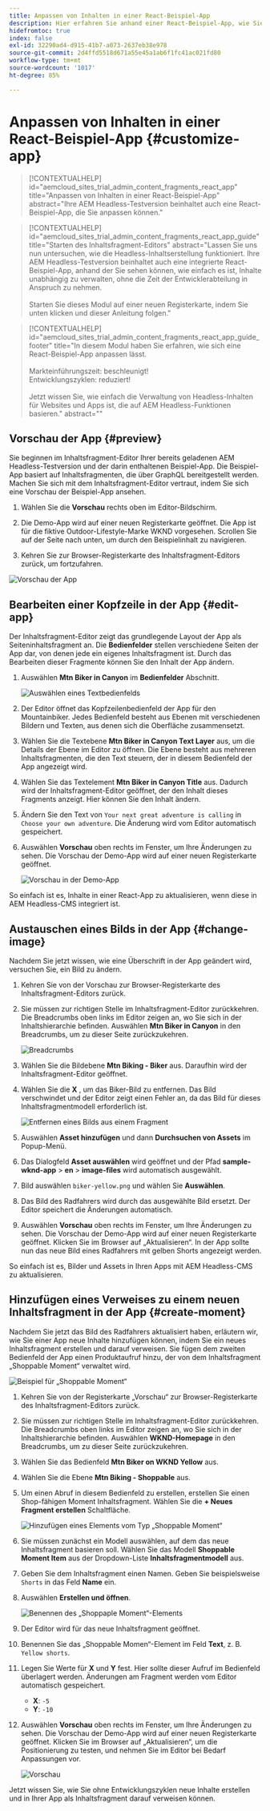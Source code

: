 ```yaml
---
title: Anpassen von Inhalten in einer React-Beispiel-App
description: Hier erfahren Sie anhand einer React-Beispiel-App, wie Sie Inhalte mithilfe des Headless-Funktionssatzes in AEM as a Cloud Service anpassen können.
hidefromtoc: true
index: false
exl-id: 32290ad4-d915-41b7-a073-2637eb38e978
source-git-commit: 2d4ffd5518d671a55e45a1ab6f1fc41ac021fd80
workflow-type: tm+mt
source-wordcount: '1017'
ht-degree: 85%

---
```



# Anpassen von Inhalten in einer React-Beispiel-App {#customize-app}

>[!CONTEXTUALHELP]
>id="aemcloud_sites_trial_admin_content_fragments_react_app"
>title="Anpassen von Inhalten in einer React-Beispiel-App"
>abstract="Ihre AEM Headless-Testversion beinhaltet auch eine React-Beispiel-App, die Sie anpassen können."

>[!CONTEXTUALHELP]
>id="aemcloud_sites_trial_admin_content_fragments_react_app_guide"
>title="Starten des Inhaltsfragment-Editors"
>abstract="Lassen Sie uns nun untersuchen, wie die Headless-Inhaltserstellung funktioniert. Ihre AEM Headless-Testversion beinhaltet auch eine integrierte React-Beispiel-App, anhand der Sie sehen können, wie einfach es ist, Inhalte unabhängig zu verwalten, ohne die Zeit der Entwicklerabteilung in Anspruch zu nehmen.<br><br>Starten Sie dieses Modul auf einer neuen Registerkarte, indem Sie unten klicken und dieser Anleitung folgen."

>[!CONTEXTUALHELP]
>id="aemcloud_sites_trial_admin_content_fragments_react_app_guide_footer"
>title="In diesem Modul haben Sie erfahren, wie sich eine React-Beispiel-App anpassen lässt.<br><br>Markteinführungszeit: beschleunigt!<br>Entwicklungszyklen: reduziert!<br><br>Jetzt wissen Sie, wie einfach die Verwaltung von Headless-Inhalten für Websites und Apps ist, die auf AEM Headless-Funktionen basieren."
>abstract=""

## Vorschau der App {#preview}

Sie beginnen im Inhaltsfragment-Editor Ihrer bereits geladenen AEM Headless-Testversion und der darin enthaltenen Beispiel-App. Die Beispiel-App basiert auf Inhaltsfragmenten, die über GraphQL bereitgestellt werden. Machen Sie sich mit dem Inhaltsfragment-Editor vertraut, indem Sie sich eine Vorschau der Beispiel-App ansehen.

1. Wählen Sie die **Vorschau** rechts oben im Editor-Bildschirm.

1. Die Demo-App wird auf einer neuen Registerkarte geöffnet. Die App ist für die fiktive Outdoor-Lifestyle-Marke WKND vorgesehen. Scrollen Sie auf der Seite nach unten, um durch den Beispielinhalt zu navigieren.

1. Kehren Sie zur Browser-Registerkarte des Inhaltsfragment-Editors zurück, um fortzufahren.

![Vorschau der App](assets/do-not-localize/preview-app-1.png)

## Bearbeiten einer Kopfzeile in der App {#edit-app}

Der Inhaltsfragment-Editor zeigt das grundlegende Layout der App als Seiteninhaltsfragment an. Die **Bedienfelder** stellen verschiedene Seiten der App dar, von denen jede ein eigenes Inhaltsfragment ist. Durch das Bearbeiten dieser Fragmente können Sie den Inhalt der App ändern.

1. Auswählen **Mtn Biker in Canyon** im **Bedienfelder** Abschnitt.

   ![Auswählen eines Textbedienfelds](assets/do-not-localize/edit-header-1.png)

1. Der Editor öffnet das Kopfzeilenbedienfeld der App für den Mountainbiker. Jedes Bedienfeld besteht aus Ebenen mit verschiedenen Bildern und Texten, aus denen sich die Oberfläche zusammensetzt.

1. Wählen Sie die Textebene **Mtn Biker in Canyon Text Layer** aus, um die Details der Ebene im Editor zu öffnen. Die Ebene besteht aus mehreren Inhaltsfragmenten, die den Text steuern, der in diesem Bedienfeld der App angezeigt wird.

1. Wählen Sie das Textelement **Mtn Biker in Canyon Title** aus. Dadurch wird der Inhaltsfragment-Editor geöffnet, der den Inhalt dieses Fragments anzeigt. Hier können Sie den Inhalt ändern.

1. Ändern Sie den Text von `Your next great adventure is calling` in `Choose your own adventure`. Die Änderung wird vom Editor automatisch gespeichert.

1. Auswählen **Vorschau** oben rechts im Fenster, um Ihre Änderungen zu sehen. Die Vorschau der Demo-App wird auf einer neuen Registerkarte geöffnet.

   ![Vorschau in der Demo-App](assets/do-not-localize/edit-header-5-6.png)

So einfach ist es, Inhalte in einer React-App zu aktualisieren, wenn diese in AEM Headless-CMS integriert ist.

## Austauschen eines Bilds in der App {#change-image}

Nachdem Sie jetzt wissen, wie eine Überschrift in der App geändert wird, versuchen Sie, ein Bild zu ändern.

1. Kehren Sie von der Vorschau zur Browser-Registerkarte des Inhaltsfragment-Editors zurück.

1. Sie müssen zur richtigen Stelle im Inhaltsfragment-Editor zurückkehren. Die Breadcrumbs oben links im Editor zeigen an, wo Sie sich in der Inhaltshierarchie befinden. Auswählen **Mtn Biker in Canyon** in den Breadcrumbs, um zu dieser Seite zurückzukehren.

   ![Breadcrumbs](assets/do-not-localize/swap-image-2.png)

1. Wählen Sie die Bildebene **Mtn Biking - Biker** aus. Daraufhin wird der Inhaltsfragment-Editor geöffnet.

1. Wählen Sie die **X** , um das Biker-Bild zu entfernen. Das Bild verschwindet und der Editor zeigt einen Fehler an, da das Bild für dieses Inhaltsfragmentmodell erforderlich ist.

   ![Entfernen eines Bilds aus einem Fragment](assets/do-not-localize/swap-image-4.png)

1. Auswählen **Asset hinzufügen** und dann **Durchsuchen von Assets** im Popup-Menü.

1. Das Dialogfeld **Asset auswählen** wird geöffnet und der Pfad **sample-wknd-app** > **en** > **image-files** wird automatisch ausgewählt.

1. Bild auswählen `biker-yellow.png` und wählen Sie **Auswählen**.

1. Das Bild des Radfahrers wird durch das ausgewählte Bild ersetzt. Der Editor speichert die Änderungen automatisch.

1. Auswählen **Vorschau** oben rechts im Fenster, um Ihre Änderungen zu sehen. Die Vorschau der Demo-App wird auf einer neuen Registerkarte geöffnet. Klicken Sie im Browser auf „Aktualisieren“. In der App sollte nun das neue Bild eines Radfahrers mit gelben Shorts angezeigt werden.

So einfach ist es, Bilder und Assets in Ihren Apps mit AEM Headless-CMS zu aktualisieren.

## Hinzufügen eines Verweises zu einem neuen Inhaltsfragment in der App {#create-moment}

Nachdem Sie jetzt das Bild des Radfahrers aktualisiert haben, erläutern wir, wie Sie einer App neue Inhalte hinzufügen können, indem Sie ein neues Inhaltsfragment erstellen und darauf verweisen. Sie fügen dem zweiten Bedienfeld der App einen Produktaufruf hinzu, der von dem Inhaltsfragment „Shoppable Moment“ verwaltet wird.

![Beispiel für „Shoppable Moment“](assets/do-not-localize/example-shoppable-moment.png)

1. Kehren Sie von der Registerkarte „Vorschau“ zur Browser-Registerkarte des Inhaltsfragment-Editors zurück.

1. Sie müssen zur richtigen Stelle im Inhaltsfragment-Editor zurückkehren. Die Breadcrumbs oben links im Editor zeigen an, wo Sie sich in der Inhaltshierarchie befinden. Auswählen **WKND-Homepage** in den Breadcrumbs, um zu dieser Seite zurückzukehren.

1. Wählen Sie das Bedienfeld **Mtn Biker on WKND Yellow** aus.

1. Wählen Sie die Ebene **Mtn Biking - Shoppable** aus.

1. Um einen Abruf in diesem Bedienfeld zu erstellen, erstellen Sie einen Shop-fähigen Moment Inhaltsfragment. Wählen Sie die **+ Neues Fragment erstellen** Schaltfläche.

   ![Hinzufügen eines Elements vom Typ „Shoppable Moment“](assets/do-not-localize/add-reference-1-5.png)

1. Sie müssen zunächst ein Modell auswählen, auf dem das neue Inhaltsfragment basieren soll. Wählen Sie das Modell **Shoppable Moment Item** aus der Dropdown-Liste **Inhaltsfragmentmodell** aus.

1. Geben Sie dem Inhaltsfragment einen Namen. Geben Sie beispielsweise `Shorts` in das Feld **Name** ein.

1. Auswählen **Erstellen und öffnen**.

   ![Benennen des „Shoppaple Moment“-Elements](assets/do-not-localize/add-reference-6-7-8.png)

1. Der Editor wird für das neue Inhaltsfragment geöffnet.

1. Benennen Sie das „Shoppable Momen“-Element im Feld **Text**, z. B. `Yellow shorts`.

1. Legen Sie Werte für **X** und **Y** fest. Hier sollte dieser Aufruf im Bedienfeld überlagert werden. Änderungen am Fragment werden vom Editor automatisch gespeichert.

   * **X**: `-5`
   * **Y**: `-10`

1. Auswählen **Vorschau** oben rechts im Fenster, um Ihre Änderungen zu sehen. Die Vorschau der Demo-App wird auf einer neuen Registerkarte geöffnet. Klicken Sie im Browser auf „Aktualisieren“, um die Positionierung zu testen, und nehmen Sie im Editor bei Bedarf Anpassungen vor.

   ![Vorschau](assets/do-not-localize/add-reference-10-11-12.png)

Jetzt wissen Sie, wie Sie ohne Entwicklungszyklen neue Inhalte erstellen und in Ihrer App als Inhaltsfragment darauf verweisen können.
